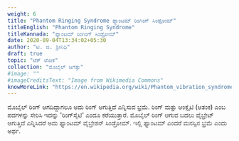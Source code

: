 ```yaml
---
weight: 6
title: "Phantom Ringing Syndrome ಫ್ಯಾಂಟಮ್ ರಿಂಗಿಂಗ್ ಸಿಂಡ್ರೋಮ್"
titleEnglish: "Phantom Ringing Syndrome"
titleKannada: "ಫ್ಯಾಂಟಮ್ ರಿಂಗಿಂಗ್ ಸಿಂಡ್ರೋಮ್"
date: 2020-09-04T13:34:02+05:30
author: "ಟಿ. ಜಿ. ಶ್ರೀನಿಧಿ"
draft: true
topic: "ಟೆಕ್ ಲೋಕ"
collection: "ಮೊಬೈಲ್ ಜಗತ್ತು"
#image: ""
#imageCreditsText: "Image from Wikimedia Commons"
knowMoreLink: "https://en.wikipedia.org/wiki/Phantom_vibration_syndrome"
---
```



ಮೊಬೈಲ್ ರಿಂಗ್ ಆಗದಿದ್ದಾಗಲೂ ಅದು ರಿಂಗ್ ಆಗುತ್ತಿದೆ ಎನ್ನಿಸುವ ಭ್ರಮೆ. ರಿಂಗ್ ಮತ್ತು ಆಂಕ್ಸೈಟಿ (ಆತಂಕ) ಎಂಬ ಪದಗಳನ್ನು ಸೇರಿಸಿ ಇದನ್ನು 'ರಿಂಗ್‌ಸೈಟಿ' ಎಂದೂ ಕರೆಯುತ್ತಾರೆ. ಮೊಬೈಲ್ ರಿಂಗ್ ಆಗುವ ಬದಲು ವೈಬ್ರೇಟ್ ಆಗುತ್ತಿದೆ ಎನ್ನಿಸಿದರೆ ಅದು ಫ್ಯಾಂಟಮ್ ವೈಬ್ರೇಶನ್ ಸಿಂಡ್ರೋಮ್. ಇಲ್ಲಿ ಫ್ಯಾಂಟಮ್ ಎಂದರೆ ಮನಸ್ಸಿನ ಭ್ರಮೆ ಎಂದು ಅರ್ಥ.